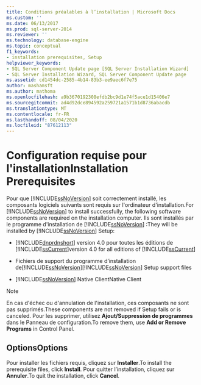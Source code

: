 ```yaml
---
title: Conditions préalables à l’installation | Microsoft Docs
ms.custom: ''
ms.date: 06/13/2017
ms.prod: sql-server-2014
ms.reviewer: ''
ms.technology: database-engine
ms.topic: conceptual
f1_keywords:
- installation prerequisites, Setup
helpviewer_keywords:
- SQL Server Component Update page [SQL Server Installation Wizard]
- SQL Server Installation Wizard, SQL Server Component Update page
ms.assetid: cd1454dc-2585-4b14-83b3-ee9aec6f7e75
author: mashamsft
ms.author: mathoma
ms.openlocfilehash: a9b3670192308efdb2bc9d1e74f5ace1d15406e7
ms.sourcegitcommit: ad4d92dce894592a259721a1571b1d8736abacdb
ms.translationtype: MT
ms.contentlocale: fr-FR
ms.lasthandoff: 08/04/2020
ms.locfileid: "87612113"
---
```

# <a name="installation-prerequisites"></a><span data-ttu-id="58b8c-102">Configuration requise pour l'installation</span><span class="sxs-lookup"><span data-stu-id="58b8c-102">Installation Prerequisites</span></span>
  <span data-ttu-id="58b8c-103">Pour que [!INCLUDE[ssNoVersion](../../includes/ssnoversion-md.md)] soit correctement installé, les composants logiciels suivants sont requis sur l'ordinateur d'installation.</span><span class="sxs-lookup"><span data-stu-id="58b8c-103">For [!INCLUDE[ssNoVersion](../../includes/ssnoversion-md.md)] to install successfully, the following software components are required on the installation computer.</span></span> <span data-ttu-id="58b8c-104">Ils sont installés par le programme d'installation de [!INCLUDE[ssNoVersion](../../includes/ssnoversion-md.md)] :</span><span class="sxs-lookup"><span data-stu-id="58b8c-104">They will be installed by [!INCLUDE[ssNoVersion](../../includes/ssnoversion-md.md)] Setup:</span></span>  
  
-   [!INCLUDE[dnprdnshort](../../includes/dnprdnshort-md.md)] <span data-ttu-id="58b8c-105">version 4.0 pour toutes les éditions de [!INCLUDE[ssCurrent](../../includes/sscurrent-md.md)]</span><span class="sxs-lookup"><span data-stu-id="58b8c-105">version 4.0 for all editions of [!INCLUDE[ssCurrent](../../includes/sscurrent-md.md)]</span></span>  
  
-   <span data-ttu-id="58b8c-106">Fichiers de support du programme d’installation de[!INCLUDE[ssNoVersion](../../includes/ssnoversion-md.md)]</span><span class="sxs-lookup"><span data-stu-id="58b8c-106">[!INCLUDE[ssNoVersion](../../includes/ssnoversion-md.md)] Setup support files</span></span>  
  
-   [!INCLUDE[ssNoVersion](../../includes/ssnoversion-md.md)] <span data-ttu-id="58b8c-107">Native Client</span><span class="sxs-lookup"><span data-stu-id="58b8c-107">Native Client</span></span>  
  
> [!NOTE]  
>  <span data-ttu-id="58b8c-108">En cas d'échec ou d'annulation de l'installation, ces composants ne sont pas supprimés.</span><span class="sxs-lookup"><span data-stu-id="58b8c-108">These components are not removed if Setup fails or is canceled.</span></span> <span data-ttu-id="58b8c-109">Pour les supprimer, utilisez **Ajout/Suppression de programmes** dans le Panneau de configuration.</span><span class="sxs-lookup"><span data-stu-id="58b8c-109">To remove them, use **Add or Remove Programs** in Control Panel.</span></span>  
  
## <a name="options"></a><span data-ttu-id="58b8c-110">Options</span><span class="sxs-lookup"><span data-stu-id="58b8c-110">Options</span></span>  
 <span data-ttu-id="58b8c-111">Pour installer les fichiers requis, cliquez sur **Installer**.</span><span class="sxs-lookup"><span data-stu-id="58b8c-111">To install the prerequisite files, click **Install**.</span></span> <span data-ttu-id="58b8c-112">Pour quitter l’installation, cliquez sur **Annuler**.</span><span class="sxs-lookup"><span data-stu-id="58b8c-112">To quit the installation, click **Cancel**.</span></span>  
  
  
